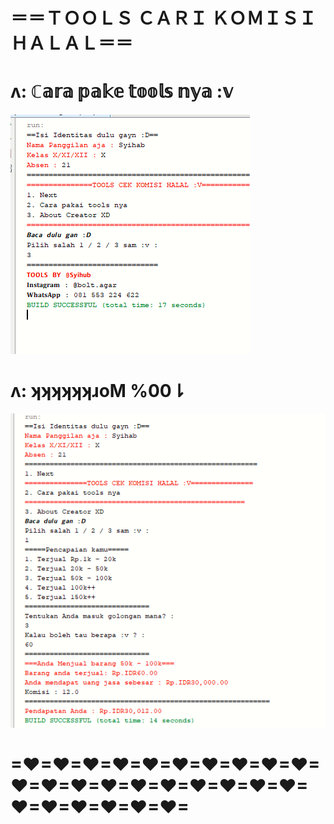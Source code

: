 # ＝＝ＴＯＯＬＳ ＣＡＲＩ ＫＯＭＩＳＩ ＨＡＬＡＬ＝＝

# ʌ: ℂ𝕒𝕣𝕒 𝕡𝕒𝕜𝕖 𝕥𝕠𝕠𝕝𝕤 𝕟𝕪𝕒 :𝕧
![Alt text](https://github.com/Syihabuddinsanni/Challange/blob/master/2.png)

# ʌ: ʞʞʞʞʞʞɹoM %00⇂
![Alt text](https://github.com/Syihabuddinsanni/Challange/blob/master/1.png)

# =♥=♥=♥=♥=♥=♥=♥=♥=♥=♥=♥=♥=♥=♥=♥=♥=♥=♥=♥=♥=♥=♥=♥=♥=♥=♥=




